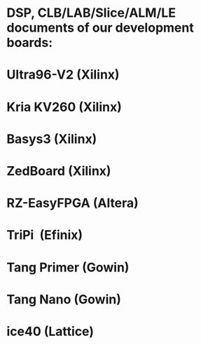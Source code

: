 # DSP, CLB/LAB/Slice/ALM/LE documents of our development boards:
# Ultra96-V2  (Xilinx)
# Kria KV260  (Xilinx)
# Basys3      (Xilinx)
# ZedBoard    (Xilinx)
# RZ-EasyFPGA (Altera) 
# TriPi       (Efinix) 
# Tang Primer (Gowin)  
# Tang Nano   (Gowin)
# ice40       (Lattice)



